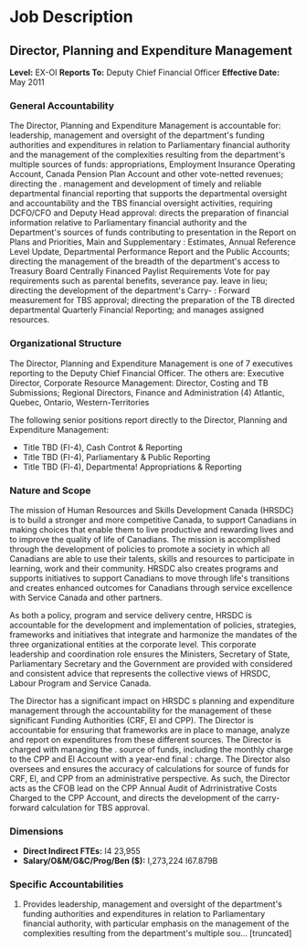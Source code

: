 # Job Description

## Director, Planning and Expenditure Management

**Level:** EX-OI
**Reports To:** Deputy Chief Financial Officer
**Effective Date:** May 2011

### General Accountability

The Director, Planning and Expenditure Management is accountable for: leadership, management and oversight of the department's funding authorities and expenditures in relation to Parliamentary financial authority and the management of the complexities resulting from the department's multiple sources of funds: appropriations, Employment Insurance Operating Account, Canada Pension Plan Account and other vote-netted revenues; directing the . management and development of timely and reliable departmental financial reporting that supports the departmental oversight and accountability and the TBS financial oversight activities, requiring DCFO/CFO and Deputy Head approval: directs the preparation of financial information relative to Parliamentary financial authority and the Department's sources of funds contributing to presentation in the Report on Plans and Priorities, Main and Supplementary : Estimates, Annual Reference Level Update, Departmental Performance Report and the Public Accounts; directing the management of the breadth of the department's access to Treasury Board Centrally Financed Paylist Requirements Vote for pay requirements such as parental benefits, severance pay. leave in lieu; directing the development of the department's Carry- : Forward measurement for TBS approval; directing the preparation of the TB directed departmental Quarterly Financial Reporting; and manages assigned resources.

### Organizational Structure

The Director, Planning and Expenditure Management is one of 7 executives reporting to the Deputy Chief Financial Officer. The others are: Executive Director, Corporate Resource Management: Director, Costing and TB Submissions; Regional Directors, Finance and Administration (4) Atlantic, Quebec, Ontario, Western-Territories

The following senior positions report directly to the Director, Planning and Expenditure Management:

*   Title TBD (FI-4), Cash Controt & Reporting
*   Title TBD (FI-4), Parliamentary & Public Reporting
*   Title TBD (Fl-4), Departmenta! Appropriations & Reporting

### Nature and Scope

The mission of Human Resources and Skills Development Canada (HRSDC) is to build a stronger and more competitive Canada, to support Canadians in making choices that enable them to live productive and rewarding lives and to improve the quality of life of Canadians. The mission is accomplished through the development of policies to promote a society in which all Canadians are able to use their talents, skills and resources to participate in learning, work and their community. HRSDC also creates programs and supports initiatives to support Canadians to move through life's transitions and creates enhanced outcomes for Canadians through service excellence with Service Canada and other partners.

As both a policy, program and service delivery centre, HRSDC is accountable for the development and implementation of policies, strategies, frameworks and initiatives that integrate and harmonize the mandates of the three organizational entities at the corporate level. This corporate leadership and coordination role ensures the Ministers, Secretary of State, Parliamentary Secretary and the Government are provided with considered and consistent advice that represents the collective views of HRSDC, Labour Program and Service Canada.

The Director has a significant impact on HRSDC s planning and expenditure management through the accountability for the management of these significant Funding Authorities (CRF, El and CPP). The Director is accountabie for ensuring that frameworks are in place to manage, analyze and report on expenditures from these different sources. The Director is charged with managing the . source of funds, including the monthly charge to the CPP and El Account with a year-end final : charge. The Director also oversees and ensures the accuracy of calculations for source of funds for CRF, El, and CPP from an administrative perspective. As such, the Director acts as the CFOB lead on the CPP Annual Audit of Adrrinistrative Costs Charged to the CPP Account, and directs the development of the carry-forward calculation for TBS approval.

### Dimensions

*   **Direct Indirect FTEs:** I4 23,955
*   **Salary/O&M/G&C/Prog/Ben ($):** I,273,224 I67.879B

### Specific Accountabilities

1.  Provides leadership, management and oversight of the department's funding authorities and expenditures in relation to Parliamentary financial authority, with particular emphasis on the management of the complexities resulting from the department's multiple sou... [truncated]
